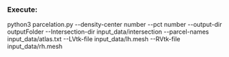 
### Execute: 

python3 parcelation.py --density-center number --pct number --output-dir outputFolder --Intersection-dir input_data/intersection --parcel-names input_data/atlas.txt --LVtk-file input_data/lh.mesh --RVtk-file input_data/rh.mesh
